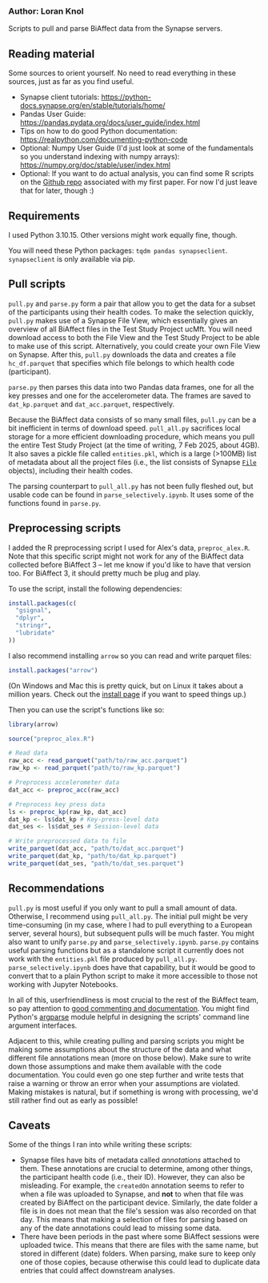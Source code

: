 ### Author: Loran Knol

Scripts to pull and parse BiAffect data from the Synapse servers.

## Reading material

Some sources to orient yourself. No need to read everything in these sources, just as far as you find useful.

- Synapse client tutorials: https://python-docs.synapse.org/en/stable/tutorials/home/
- Pandas User Guide: https://pandas.pydata.org/docs/user_guide/index.html
- Tips on how to do good Python documentation: https://realpython.com/documenting-python-code
- Optional: Numpy User Guide (I'd just look at some of the fundamentals so you understand indexing with numpy arrays): https://numpy.org/doc/stable/user/index.html
- Optional: If you want to do actual analysis, you can find some R scripts on the [Github repo](https://github.com/Valkje/clear3-ica) associated with my first paper. For now I'd just leave that for later, though :)

## Requirements

I used Python 3.10.15. Other versions might work equally fine, though.

You will need these Python packages: `tqdm pandas synapseclient`.
`synapseclient` is only available via pip.

## Pull scripts

`pull.py` and `parse.py` form a pair that allow you to get the data for a subset of the participants using their health codes. To make the selection quickly, `pull.py` makes use of a Synapse File View, which essentially gives an overview of all BiAffect files in the Test Study Project ucMft. You will need download access to both the File View and the Test Study Project to be able to make use of this script. Alternatively, you could create your own File View on Synapse. After this, `pull.py` downloads the data and creates a file `hc_df.parquet` that specifies which file belongs to which health code (participant).

`parse.py` then parses this data into two Pandas data frames, one for all the key presses and one for the accelerometer data. The frames are saved to `dat_kp.parquet` and `dat_acc.parquet`, respectively.

Because the BiAffect data consists of so many small files, `pull.py` can be a bit inefficient in terms of download speed. `pull_all.py` sacrifices local storage for a more efficient downloading procedure, which means you pull the entire Test Study Project (at the time of writing, 7 Feb 2025, about 4GB). It also saves a pickle file called `entities.pkl`, which is a large (>100MB) list of metadata about all the project files (i.e., the list consists of Synapse [`File`](https://python-docs.synapse.org/reference/file/) objects), including their health codes.

The parsing counterpart to `pull_all.py` has not been fully fleshed out, but usable code can be found in `parse_selectively.ipynb`. It uses some of the functions found in `parse.py`. 

## Preprocessing scripts

I added the R preprocessing script I used for Alex's data, `preproc_alex.R`. Note that this specific script might not work for any of the BiAffect data collected before BiAffect 3 – let me know if you'd like to have that version too. For BiAffect 3, it should pretty much be plug and play.

To use the script, install the following dependencies:

```r
install.packages(c(
  "gsignal",
  "dplyr",
  "stringr",
  "lubridate"
))
```

I also recommend installing `arrow` so you can read and write parquet files:

```r
install.packages("arrow")
```

(On Windows and Mac this is pretty quick, but on Linux it takes about a million years. Check out the [install page](https://arrow.apache.org/docs/r/articles/install.html) if you want to speed things up.)

Then you can use the script's functions like so:

```r
library(arrow)

source("preproc_alex.R")

# Read data
raw_acc <- read_parquet("path/to/raw_acc.parquet")
raw_kp <- read_parquet("path/to/raw_kp.parquet")

# Preprocess accelerometer data
dat_acc <- preproc_acc(raw_acc)

# Preprocess key press data
ls <- preproc_kp(raw_kp, dat_acc)
dat_kp <- ls$dat_kp # Key-press-level data
dat_ses <- ls$dat_ses # Session-level data

# Write preprocessed data to file
write_parquet(dat_acc, "path/to/dat_acc.parquet")
write_parquet(dat_kp, "path/to/dat_kp.parquet")
write_parquet(dat_ses, "path/to/dat_ses.parquet")
```

## Recommendations

`pull.py` is most useful if you only want to pull a small amount of data. Otherwise, I recommend using `pull_all.py`. The initial pull might be very time-consuming (in my case, where I had to pull everything to a European server, several hours), but subsequent pulls will be much faster. You might also want to unify `parse.py` and `parse_selectively.ipynb`. `parse.py` contains useful parsing functions but as a standalone script it currently does not work with the `entities.pkl` file produced by `pull_all.py`. `parse_selectively.ipynb` does have that capability, but it would be good to convert that to a plain Python script to make it more accessible to those not working with Jupyter Notebooks.

In all of this, userfriendliness is most crucial to the rest of the BiAffect team, so pay attention to [good commenting and documentation](https://realpython.com/documenting-python-code). You might find Python's [argparse](https://docs.python.org/3/library/argparse.html) module helpful in designing the scripts' command line argument interfaces.

Adjacent to this, while creating pulling and parsing scripts you might be making some assumptions about the structure of the data and what different file annotations mean (more on those below). Make sure to write down those assumptions and make them available with the code documentation. You could even go one step further and write tests that raise a warning or throw an error when your assumptions are violated. Making mistakes is natural, but if something is wrong with processing, we'd still rather find out as early as possible!

## Caveats

Some of the things I ran into while writing these scripts:
- Synapse files have bits of metadata called _annotations_ attached to them. These annotations are crucial to determine, among other things, the participant health code (i.e., their ID). However, they can also be misleading. For example, the `createdOn` annotation seems to refer to when a file was uploaded to Synapse, and **not** to when that file was created by BiAffect on the participant device. Similarly, the date folder a file is in does not mean that the file's session was also recorded on that day. This means that making a selection of files for parsing based on any of the date annotations could lead to missing some data.
- There have been periods in the past where some BiAffect sessions were uploaded twice. This means that there are files with the same name, but stored in different (date) folders. When parsing, make sure to keep only one of those copies, because otherwise this could lead to duplicate data entries that could affect downstream analyses.
